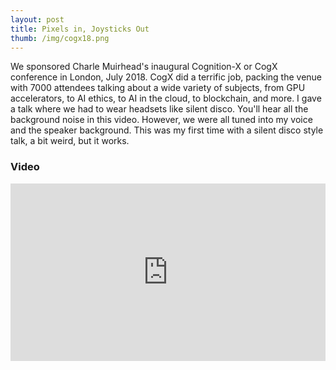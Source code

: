 ```yaml
---
layout: post
title: Pixels in, Joysticks Out
thumb: /img/cogx18.png
---
```


We sponsored Charle Muirhead's inaugural Cognition-X or CogX conference in London, July 2018.  CogX
did a terrific job, packing the venue with 7000 attendees talking about a wide variety of subjects,
from GPU accelerators, to AI ethics, to AI in the cloud, to blockchain, and more.  I gave a talk
where we had to wear headsets like silent disco. You'll hear all the background noise in this video.
However, we were all tuned into my voice and the speaker background.  This was my first time with 
a silent disco style talk, a bit weird, but it works.

<h3>Video</h3>
<div style="position:relative;padding-top:56.25%;max-width:600px">
<iframe style="position:absolute;top:0;left:0;width:100%;height:100%;" src="https://www.youtube.com/embed/mUzBk-F5QZ8" frameborder="0" allow="accelerometer; autoplay; encrypted-media; gyroscope; picture-in-picture" allowfullscreen></iframe>
</div>
